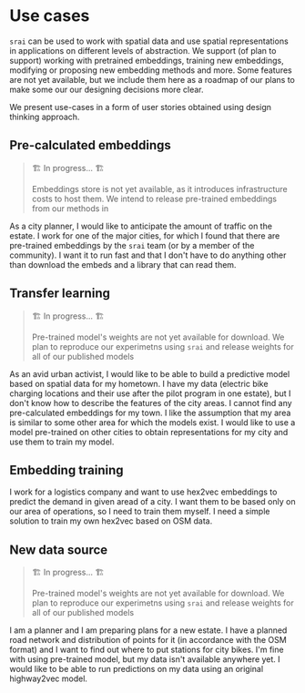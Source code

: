 # Use cases

`srai` can be used to work with spatial data and use spatial representations in applications on different levels of abstraction. We support (of plan to support) working with pretrained embeddings, training new embeddings, modifying or proposing new embedding methods and more. Some features are not yet available, but we include them here as a roadmap of our plans to make some our our designing decisions more clear.

We present use-cases in a form of user stories obtained using design thinking approach.

## Pre-calculated embeddings

> 🏗️ In progress... 🏗️
>
> Embeddings store is not yet available, as it introduces infrastructure costs to host them. We intend to release pre-trained embeddings from our methods in

As a city planner, I would like to anticipate the amount of traffic on the estate. I work for one of the major cities, for which I found that there are pre-trained embeddings by the `srai` team (or by a member of the community). I want it to run fast and that I don't have to do anything other than download the embeds and a library that can read them.

## Transfer learning

> 🏗️ In progress... 🏗️
>
> Pre-trained model's weights are not yet available for download. We plan to reproduce our experimetns using `srai` and release weights for all of our published models

As an avid urban activist, I would like to be able to build a predictive model based on spatial data for my hometown. I have my data (electric bike charging locations and their use after the pilot program in one estate), but I don't know how to describe the features of the city areas. I cannot find any pre-calculated embeddings for my town. I like the assumption that my area is similar to some other area for which the models exist. I would like to use a model pre-trained on other cities to obtain representations for my city and use them to train my model.

## Embedding training

I work for a logistics company and want to use hex2vec embeddings to predict the demand in given aread of a city. I want them to be based only on our area of operations, so I need to train them myself. I need a simple solution to train my own hex2vec based on OSM data.

## New data source

> 🏗️ In progress... 🏗️
>
> Pre-trained model's weights are not yet available for download. We plan to reproduce our experimetns using `srai` and release weights for all of our published models

I am a planner and I am preparing plans for a new estate. I have a planned road network and distribution of points for it (in accordance with the OSM format) and I want to find out where to put stations for city bikes. I'm fine with using pre-trained model, but my data isn't available anywhere yet. I would like to be able to run predictions on my data using an original highway2vec model.
